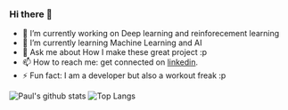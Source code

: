 ### Hi there 👋


- 🔭 I’m currently working on Deep learning and reinforecement learning
- 🌱 I’m currently learning Machine Learning and AI
- 💬 Ask me about How I make these great project :p
- 📫 How to reach me: get connected on [linkedin](https://www.linkedin.com/in/arindam-paul-5a59b3148/). 
- ⚡ Fun fact: I am a developer but also a workout freak :p

![Paul's github stats](https://github-readme-stats.vercel.app/api?username=itspaulthegreat&show_icons=true&include_all_commits=true&theme=midnight-purple) 
![Top Langs](https://github-readme-stats.vercel.app/api/top-langs/?username=itspaulthegreat&hide=ASP,ShaderLab,HLSL&theme=midnight-purple)


<!--comment
- 👯 I’m looking to collaborate on ...
- 🤔 I’m looking for help with ...
- 😄 Pronouns: ...
-->



